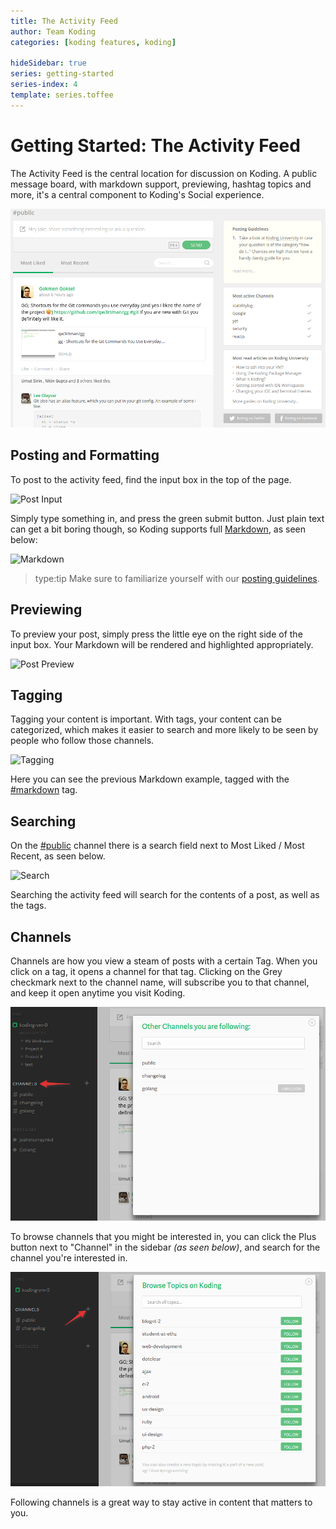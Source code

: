 ```yaml
---
title: The Activity Feed
author: Team Koding
categories: [koding features, koding]

hideSidebar: true
series: getting-started
series-index: 4
template: series.toffee
---
```


# Getting Started: The Activity Feed

The Activity Feed is the central location for discussion on Koding. A
public message board, with markdown support, previewing, hashtag topics
and more, it's a central component to Koding's Social experience.

![Koding Activity Feed](activity-feed.png)



## Posting and Formatting

To post to the activity feed, find the input box in the top of the page.

![Post Input](posting.png)

Simply type something in, and press the green submit button. Just plain text
can get a bit boring though, so Koding supports full
[Markdown](/guides/markdown), as seen below:

![Markdown](markdown.png)

> type:tip
> Make sure to familiarize yourself with our [posting guidelines](/faq/posting-guidelines/).

## Previewing

To preview your post, simply press the little eye on the right side of
the input box. Your Markdown will be rendered and highlighted
appropriately.

![Post Preview](preview.png)

## Tagging

Tagging your content is important. With tags, your content can be
categorized, which makes it easier to search and more likely to be seen
by people who follow those channels.

![Tagging](tagging.png)

Here you can see the previous Markdown example, tagged with the
[#markdown][markdown channel] tag.

## Searching

On the [#public][public channel] channel there is a search field next to
Most Liked / Most Recent, as seen below.

![Search](search.png)

Searching the activity feed will search for the contents of a post, as
well as the tags.

## Channels

Channels are how you view a steam of posts with a certain Tag. When you
click on a tag, it opens a channel for that tag. Clicking on the Grey
checkmark next to the channel name, will subscribe you to that channel,
and keep it open anytime you visit Koding.

![Following](followed.png)

To browse channels that you might be interested in, you can click the
Plus button next to "Channel" in the sidebar *(as seen below)*, and
search for the channel you're interested in.

![Searching Channels](browsing-channels.png)

Following channels is a great way to stay active in content that matters
to you.



[koding]: https://koding.com
[public channel]: https://koding.com/Activity/Public
[markdown channel]: https://koding.com/Activity/Topic/markdown
